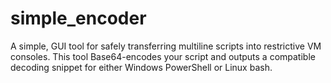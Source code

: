 # simple_encoder
A simple, GUI tool for safely transferring multiline scripts into restrictive VM consoles. This tool Base64-encodes your script and outputs a compatible decoding snippet for either Windows PowerShell or Linux bash.
